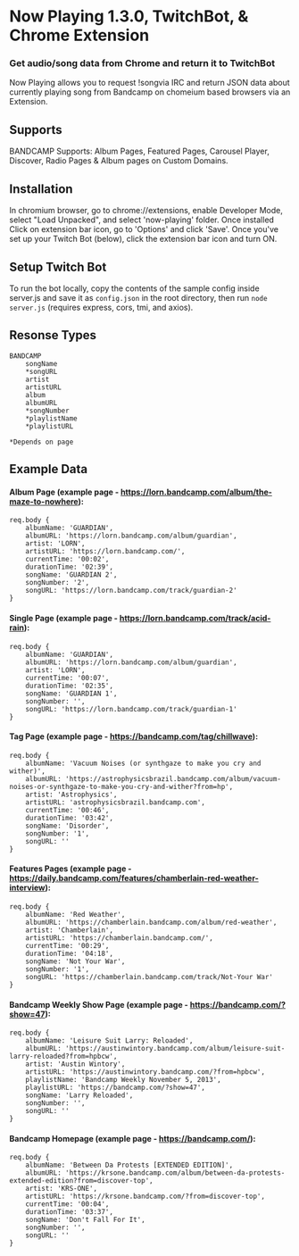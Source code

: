 # Now Playing 1.3.0, TwitchBot, & Chrome Extension #

### Get audio/song data from Chrome and return it to TwitchBot ###

Now Playing allows you to request !songvia IRC and return JSON data about currently playing song from Bandcamp on chomeium based browsers via an Extension.

## Supports ##
BANDCAMP  Supports: Album Pages, Featured Pages, Carousel Player, Discover, Radio Pages & Album pages on Custom Domains.

## Installation ##
In chromium browser, go to chrome://extensions, enable Developer Mode, select "Load Unpacked", and select 'now-playing' folder. Once installed Click on extension bar icon, go to 'Options' and click 'Save'. Once you've set up your Twitch Bot (below), click the extension bar icon and turn ON.
 
## Setup Twitch Bot ##
To run the bot locally, copy the contents of the sample config inside server.js and save it as `config.json` in the root directory, then run `node server.js` (requires express, cors, tmi, and axios).

## Resonse Types ##
```
BANDCAMP
    songName
    *songURL
    artist
    artistURL
    album
    albumURL
    *songNumber
    *playlistName
    *playlistURL

*Depends on page
```

## Example Data ##
#### Album Page (example page - https://lorn.bandcamp.com/album/the-maze-to-nowhere): ####
```
req.body {
    albumName: 'GUARDIAN',
    albumURL: 'https://lorn.bandcamp.com/album/guardian',
    artist: 'LORN',
    artistURL: 'https://lorn.bandcamp.com/',
    currentTime: '00:02',
    durationTime: '02:39',
    songName: 'GUARDIAN 2',
    songNumber: '2',
    songURL: 'https://lorn.bandcamp.com/track/guardian-2'
}
```

#### Single Page (example page - https://lorn.bandcamp.com/track/acid-rain): ####
```
req.body {
    albumName: 'GUARDIAN',
    albumURL: 'https://lorn.bandcamp.com/album/guardian',
    artist: 'LORN',
    currentTime: '00:07',
    durationTime: '02:35',
    songName: 'GUARDIAN 1',
    songNumber: '',
    songURL: 'https://lorn.bandcamp.com/track/guardian-1'
}
```

#### Tag Page (example page - https://bandcamp.com/tag/chillwave): ####
```
req.body {
    albumName: 'Vacuum Noises (or synthgaze to make you cry and wither)',
    albumURL: 'https://astrophysicsbrazil.bandcamp.com/album/vacuum-noises-or-synthgaze-to-make-you-cry-and-wither?from=hp',
    artist: 'Astrophysics',
    artistURL: 'astrophysicsbrazil.bandcamp.com',
    currentTime: '00:46',
    durationTime: '03:42',
    songName: 'Disorder',
    songNumber: '1',
    songURL: ''
}
```

#### Features Pages (example page  - https://daily.bandcamp.com/features/chamberlain-red-weather-interview): ####
```
req.body {
    albumName: 'Red Weather',
    albumURL: 'https://chamberlain.bandcamp.com/album/red-weather',
    artist: 'Chamberlain',
    artistURL: 'https://chamberlain.bandcamp.com/',
    currentTime: '00:29',
    durationTime: '04:18',
    songName: 'Not Your War',
    songNumber: '1',
    songURL: 'https://chamberlain.bandcamp.com/track/Not-Your War'
}
```

#### Bandcamp Weekly Show Page (example page - https://bandcamp.com/?show=47): ####
```
req.body {
    albumName: 'Leisure Suit Larry: Reloaded',
    albumURL: 'https://austinwintory.bandcamp.com/album/leisure-suit-larry-reloaded?from=hpbcw',
    artist: 'Austin Wintory',
    artistURL: 'https://austinwintory.bandcamp.com/?from=hpbcw',
    playlistName: 'Bandcamp Weekly November 5, 2013',
    playlistURL: 'https://bandcamp.com/?show=47',
    songName: 'Larry Reloaded',
    songNumber: '',
    songURL: ''
}
```

#### Bandcamp Homepage (example page - https://bandcamp.com/): ####
```
req.body {
    albumName: 'Between Da Protests [EXTENDED EDITION]',
    albumURL: 'https://krsone.bandcamp.com/album/between-da-protests-extended-edition?from=discover-top',
    artist: 'KRS-ONE',
    artistURL: 'https://krsone.bandcamp.com/?from=discover-top',
    currentTime: '00:04',
    durationTime: '03:37',
    songName: 'Don't Fall For It',
    songNumber: '',
    songURL: ''
}
```
